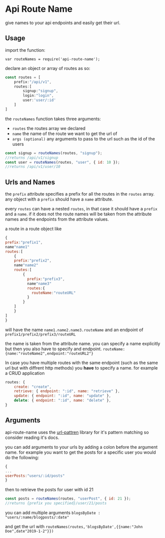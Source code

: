 # Api Route Name

give names to your api endpoints and easily get their url.

## Usage

import the function:

`var routeNames = require('api-route-name');`

declare an object or array of routes as so:

```javascript
const routes = [
	prefix:"/api/v1",
    routes:[
    	signup:"signup",
        login:"login",
        user:'user/:id'
    ]
]
```

the `routeNames` function takes three arguments:

-   `routes` the routes array we declared
-   `name` the name of the route we want to get the url of
-   `args (optional)` any arguments to pass to the url such as the id of the users

```javascript
const signup = routeNames(routes, "signup");
//returns /api/v1/signup
const user = routeNames(routes, "user", { id: 10 });
//returns /api/v1/user/10
```

## Urls and Names

the `prefix` attribute specifies a prefix for all the routes in the `routes` array.
any object with a `prefix` should have a `name` attribute.

every `routes` can have a nested `routes`, in that case it should have a `prefix` and a `name`.
if it does not the route names will be taken from the attribute names and the endpoints from the attribute values.

a route in a route object like

```javascript
{
prefix:"prefix1",
name"name1"
routes:[
	{
    prefix:"prefix2",
    name"name2"
    routes:[
        {
          prefix:"prefix3",
          name"name3"
          routes:{
          	routeName:"routeURL"
          }
        }
    ]
    }
]
}
```

will have the name `name1.name2.name3.routeName` and an endpoint of `prefix1/prefix2/prefix3/routeURL`

the name is taken from the attribute name. you can specify a name explicitly but then you also have to specify and endpoint.
`routeName:{name:"routeName2",endpoint:"routeURL2"}`

In case you have multiple routes with the same endpoint (such as the same url but with diffrent http methods) you **have** to specify a name. for example a CRUD application

```javascript
routes: {
    create: "create",
    retrieve: { endpoint: ":id", name: "retrieve" },
    update: { endpoint: ":id", name: "update" },
    delete: { endpoint: ":id", name: "delete" },
}
```

## Arguments

api-route-name uses the [url-pattren](https://www.npmjs.com/package/url-pattern) library for it's pattern matching so consider reading it's docs.

you can add arguments to your urls by adding a colon before the argument name. for example you want to get the posts for a specific user you would do the following:

```javascript
{
...
userPosts:"users/:id/posts"
}
```

then to retrieve the posts for user with id 21

```javascript
const posts = routeNames(routes, "userPost", { id: 21 });
//returns {prefix you specified}/user/21/posts
```

you can add multiple arguments `blogsByDate : "users/:name/blogposts/:date"`

and get the url with `routeNames(routes,'blogsByDate',{{name:"John Doe",date"2019-1-2"}})`
